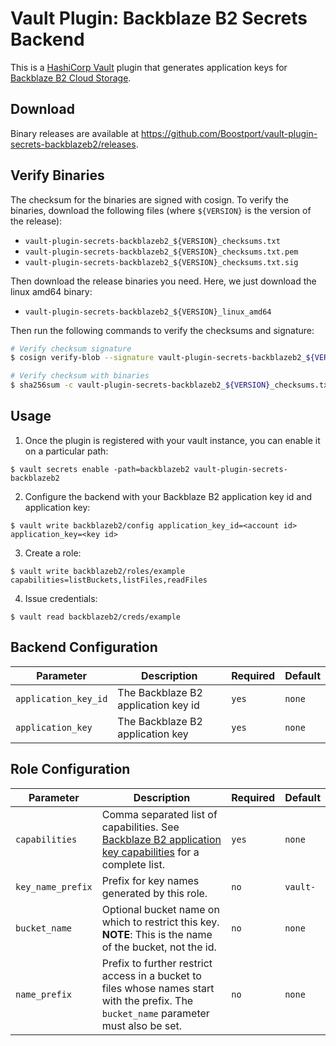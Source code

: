 # Vault Plugin: Backblaze B2 Secrets Backend
This is a [HashiCorp Vault](https://www.github.com/hashicorp/vault) plugin that generates application keys for [Backblaze
B2 Cloud Storage](https://www.backblaze.com/cloud-storage).

## Download
Binary releases are available at https://github.com/Boostport/vault-plugin-secrets-backblazeb2/releases.

## Verify Binaries
The checksum for the binaries are signed with cosign. To verify the binaries, download the following files (where
`${VERSION}` is the version of the release):
- `vault-plugin-secrets-backblazeb2_${VERSION}_checksums.txt`
- `vault-plugin-secrets-backblazeb2_${VERSION}_checksums.txt.pem`
- `vault-plugin-secrets-backblazeb2_${VERSION}_checksums.txt.sig`

Then download the release binaries you need. Here, we just download the linux amd64 binary:
-  `vault-plugin-secrets-backblazeb2_${VERSION}_linux_amd64`

Then run the following commands to verify the checksums and signature:
```sh
# Verify checksum signature
$ cosign verify-blob --signature vault-plugin-secrets-backblazeb2_${VERSION}_checksums.txt.sig --certificate vault-plugin-secrets-backblazeb2_${VERSION}_checksums.txt.pem vault-plugin-secrets-backblazeb2_${VERSION}_checksums.txt --certificate-identity "https://github.com/Boostport/vault-plugin-secrets-backblazeb2/.github/workflows/release.yml@refs/tags/v${VERSION}" --certificate-oidc-issuer "https://token.actions.githubusercontent.com"

# Verify checksum with binaries
$ sha256sum -c vault-plugin-secrets-backblazeb2_${VERSION}_checksums.txt
```

## Usage
1. Once the plugin is registered with your vault instance, you can enable it
on a particular path:
```shell
$ vault secrets enable -path=backblazeb2 vault-plugin-secrets-backblazeb2
```
2. Configure the backend with your Backblaze B2 application key id and application key:
```shell
$ vault write backblazeb2/config application_key_id=<account id> application_key=<key id>
```
3. Create a role:
```shell
$ vault write backblazeb2/roles/example capabilities=listBuckets,listFiles,readFiles
```
4. Issue credentials:
```shell
$ vault read backblazeb2/creds/example
```

## Backend Configuration
| Parameter            | Description                         | Required | Default |
|----------------------|-------------------------------------|----------|---------|
| `application_key_id` | The Backblaze B2 application key id | `yes`    | `none`  |
| `application_key`    | The Backblaze B2 application key    | `yes`    | `none`  |

## Role Configuration
| Parameter         | Description                                                                                                                                                                           | Required | Default  |
|-------------------|---------------------------------------------------------------------------------------------------------------------------------------------------------------------------------------|----------|----------|
| `capabilities`    | Comma separated list of capabilities. See [Backblaze B2 application key capabilities](https://www.backblaze.com/docs/cloud-storage-application-key-capabilities) for a complete list. | `yes`    | `none`   |
| `key_name_prefix` | Prefix for key names generated by this role.                                                                                                                                          | `no`     | `vault-` |
| `bucket_name`     | Optional bucket name on which to restrict this key. **NOTE**: This is the name of the bucket, not the id.                                                                             | `no`     | `none`   |
| `name_prefix`     | Prefix to further restrict access in a bucket to files whose names start with the prefix. The `bucket_name` parameter must also be set.                                               | `no`     | `none`   |
